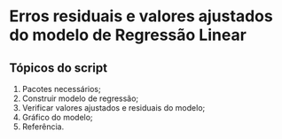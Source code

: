 # Erros residuais e valores ajustados do modelo de Regressão Linear

## Tópicos do script

1. Pacotes necessários;
2. Construir modelo de regressão;
3. Verificar valores ajustados e residuais do modelo;
4. Gráfico do modelo;
5. Referência.
